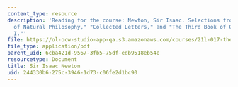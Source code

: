 ```yaml
---
content_type: resource
description: 'Reading for the course: Newton, Sir Isaac. Selections from "The Method
  of Natural Philosophy," "Collected Letters," and "The Third Book of Opticks, Part
  I."'
file: https://ol-ocw-studio-app-qa.s3.amazonaws.com/courses/21l-017-the-art-of-the-probable-literature-and-probability-spring-2008/244330b6275c39461d73c06fe2d1bc90_newton.pdf
file_type: application/pdf
parent_uid: 6cba421d-9567-3fb5-75df-edb9518eb54e
resourcetype: Document
title: Sir Isaac Newton
uid: 244330b6-275c-3946-1d73-c06fe2d1bc90
---
```

